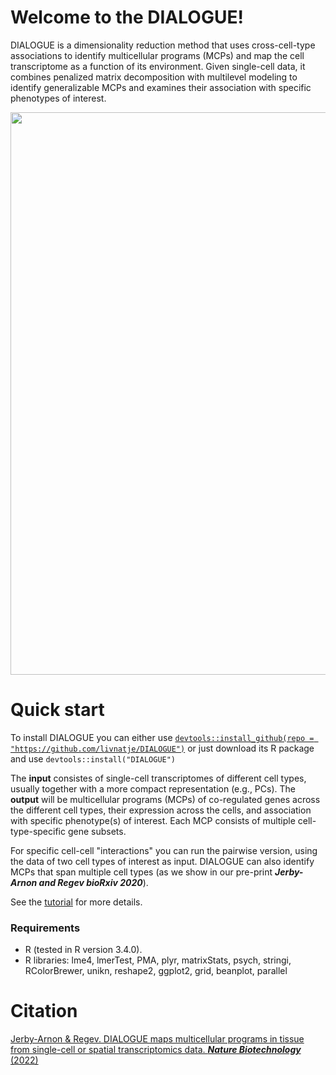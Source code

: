 # **Welcome to the DIALOGUE!**

DIALOGUE is a dimensionality reduction method that uses cross-cell-type associations to identify multicellular programs (MCPs) and map the cell transcriptome as a function of its environment. Given single-cell data, it combines penalized matrix decomposition with multilevel modeling to identify generalizable MCPs and examines their association with specific phenotypes of interest.

<img src="https://github.com/livnatje/DIALOGUE/blob/master/Images/Livnat_dialogue_rev3-02.png" width=900 />

# **Quick start**

To install DIALOGUE you can either use [```devtools::install_github(repo = "https://github.com/livnatje/DIALOGUE")```](https://www.rdocumentation.org/packages/devtools/versions/1.13.6/topics/install_github) or just download its R package and use ```devtools::install("DIALOGUE")```

The **input** consistes of single-cell transcriptomes of different cell types, usually together with a more compact representation (e.g., PCs). The **output** will be multicellular programs (MCPs) of co-regulated genes across the different cell types, their expression across the cells, and association with specific phenotype(s) of interest. Each MCP consists of multiple cell-type-specific gene subsets.

For specific cell-cell "interactions" you can run the pairwise version, using the data of two cell types of interest as input. DIALOGUE can also identify MCPs that span multiple cell types (as we show in our pre-print **_Jerby-Arnon and Regev bioRxiv 2020_**).

See the [tutorial](https://github.com/livnatje/DIALOGUE/wiki/Tutorial) for more details.

### **Requirements**

* R (tested in R version 3.4.0).
* R libraries: lme4, lmerTest, PMA, plyr, matrixStats, psych, stringi, RColorBrewer, unikn, reshape2, ggplot2, grid, beanplot, parallel

# Citation

[Jerby-Arnon & Regev. DIALOGUE maps multicellular programs in tissue from single-cell or spatial transcriptomics data. _**Nature Biotechnology**_ (2022)](https://www.nature.com/articles/s41587-022-01288-0)


